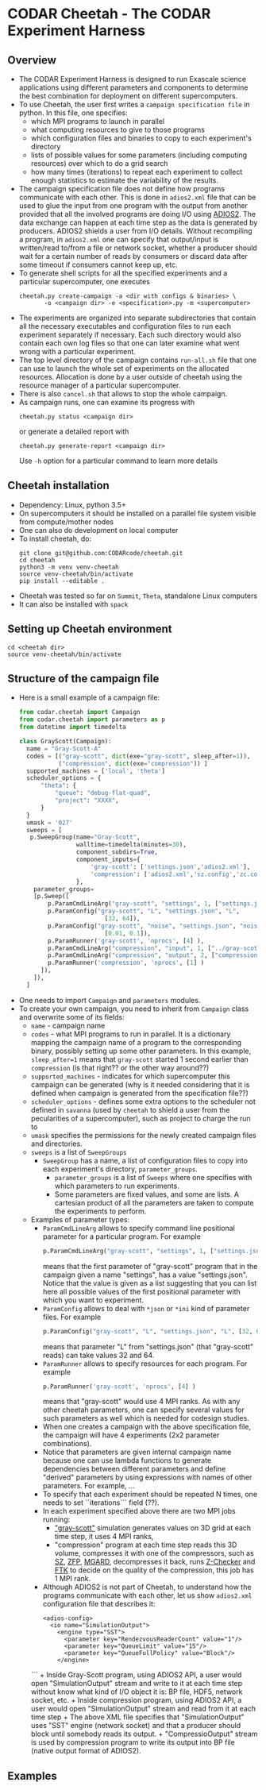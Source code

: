 # CODAR Cheetah - The CODAR Experiment Harness

## Overview
* The CODAR Experiment Harness is designed to run Exascale science applications
  using different parameters and components to determine the best combination
  for deployment on different supercomputers.
* To use Cheetah, the user first writes a `campaign specification file` in python.
  In this file, one specifies:
  * which MPI programs to launch in parallel
  * what computing resources to give to those programs
  * which configuration files and binaries to copy to each experiment's directory
  * lists of possible values for some parameters (including computing resources) over which to do a grid search
  * how many times (iterations) to repeat each experiment to collect enough statistics
    to estimate the variability of the results.
* The campaign specification file does not define how programs communicate with each other.
  This is done in `adios2.xml` file that can be used to glue the input from one program
  with the output from another provided that all the involved programs are doing I/O using [ADIOS2](https://adios2.readthedocs.io/en/latest/index.html).
  The data exchange can happen at each time step as the data is generated by producers.
  ADIOS2 shields a user from I/O details. Without recompiling a program, in `adios2.xml` one
  can specify that output/input is written/read to/from a file or network socket, whether a producer should wait
  for a certain number of reads by consumers or discard data after some timeout if consumers cannot keep up, etc.
* To generate shell scripts for all the specified experiments and a particular supercomputer,
  one executes  
  ```
  cheetah.py create-campaign -a <dir with configs & binaries> \
  	     -o <campaign dir> -e <specification>.py -m <supercomputer>
  ```  
* The experiments are organized into separate subdirectories that contain
  all the necessary executables and configuration files to run each experiment separately if necessary.
  Each such directory would also contain each own log files so that one can later examine what went
  wrong with a particular experiment.
* The top level directory of the campaign contains `run-all.sh` file that one can use to launch
  the whole set of experiments on the allocated resources. Allocation is done by a user outside of cheetah using
  the resource manager of a particular supercomputer.
* There is also `cancel.sh` that allows to stop the whole campaign.
* As campaign runs, one can examine its progress with
  ```
  cheetah.py status <campaign dir>
  ```
  or generate a detailed report with
  ```
  cheetah.py generate-report <campaign dir>
  ```
  Use `-h` option for a particular command to learn more details

## Cheetah installation
* Dependency: Linux, python 3.5+
* On supercomputers it should be installed on a parallel file system visible from compute/mother nodes
* One can also do development on local computer
* To install cheetah, do:
  ```
  git clone git@github.com:CODARcode/cheetah.git
  cd cheetah          
  python3 -m venv venv-cheetah
  source venv-cheetah/bin/activate
  pip install --editable .
  ```
* Cheetah was tested so far on `Summit`, `Theta`, standalone Linux computers
* It can also be installed with `spack`

## Setting up Cheetah environment
   ```
   cd <cheetah dir>
   source venv-cheetah/bin/activate
   ```

## Structure of the campaign file
* Here is a small example of a campaign file:
  ```python
  from codar.cheetah import Campaign
  from codar.cheetah import parameters as p
  from datetime import timedelta

  class GrayScott(Campaign):
    name = "Gray-Scott-A"
    codes = [("gray-scott", dict(exe="gray-scott", sleep_after=1)),
             ("compression", dict(exe="compression")) ]
    supported_machines = ['local', 'theta']
    scheduler_options = {
        "theta": {
            "queue": "debug-flat-quad",
            "project": "XXXX",
        }
    }
    umask = '027'
    sweeps = [
     p.SweepGroup(name="Gray-Scott",
                  walltime=timedelta(minutes=30),
                  component_subdirs=True,
                  component_inputs={
                      'gray-scott': ['settings.json','adios2.xml'],
                      'compression': ['adios2.xml','sz.config','zc.config']
                  },
      parameter_groups=
      [p.Sweep([
          p.ParamCmdLineArg("gray-scott", "settings", 1, ["settings.json"]),
          p.ParamConfig("gray-scott", "L", "settings.json", "L",
                          [32, 64]),
          p.ParamConfig("gray-scott", "noise", "settings.json", "noise",
                          [0.01, 0.1]),
          p.ParamRunner('gray-scott', 'nprocs', [4] ),
          p.ParamCmdLineArg("compression", "input", 1, ["../gray-scott/gs.bp"]),
          p.ParamCmdLineArg("compression", "output", 2, ["compression.bp"]),
          p.ParamRunner('compression', 'nprocs', [1] )          
        ]),
      ]),
    ]
  ```
* One needs to import `Campaign` and `parameters` modules.
* To create your own campaign, you need to inherit from `Campaign` class and overwrite some of its fields:
  - `name` - campaign name
  - `codes` - what MPI programs to run in parallel.
    It is a dictionary mapping the campaign name of a program to the corresponding binary,
    possibly setting up some other parameters. In this example, `sleep_after=1` means that
    `gray-scott` started 1 second earlier than `compression` (is that right?? or the other way around??)
  - `supported_machines` - indicates for which supercomputer this campaign can be generated (why is it needed considering
    that it is defined when campaign is generated from the specification file??)
  - `scheduler_options` - defines some extra options to the scheduler not defined in `savanna`
    (used by `cheetah` to shield a user from the pecularities of a supercomputer), such as project
    to charge the run to
  - `umask` specifies the permissions for the newly created campaign files and directories.
  - `sweeps` is a list of `SweepGroups`
    + `SweepGroup` has a  name, a list of configuration files to copy into each experiment's directory,
      `parameter_groups`.
      * `parameter_groups` is a list of `Sweeps` where one specifies with which parameters to run experiments.
      * Some parameters are fixed values, and some are lists. A cartesian product of all the parameters are taken
	to compute the experiments to perform.
  - Examples of parameter types:
    + `ParamCmdLineArg` allows to specify command line positional parameter for a particular program.
      For example
      ```python
      p.ParamCmdLineArg("gray-scott", "settings", 1, ["settings.json"])
      ```
      means that the first parameter of "gray-scott" program that in the campaign given a name "settings", has a value
      "settings.json". Notice that the value is given as a list suggesting that you can list here all possible values
      of the first positional parameter with which you want to experiment.	 
    + `ParamConfig` allows to deal with `*json` or `*ini` kind of parameter files.
      For example
      ```python
      p.ParamConfig("gray-scott", "L", "settings.json", "L", [32, 64])
      ```
      means that parameter "L" from "settings.json" (that "gray-scott" reads) can take values 32 and 64.
    + `ParamRunner` allows to specify resources for each program.
      For example
      ```python
      p.ParamRunner('gray-scott', 'nprocs', [4] )
      ```
      means that "gray-scott" would use 4 MPI ranks. As with any other cheetah parameters, one can specify several
      values for such parameters as well which is needed for codesign studies.
    + When one creates a campaign with the above specification file, the campaign will have 4 experiments (2x2 parameter combinations).
    + Notice that parameters are given internal campaign name because one can use lambda functions to generate dependencies
      between different parameters and define "derived" parameters by using expressions with names of other parameters.
      For example, ...
    + To specify that each experiment should be repeated N times, one needs to set ``iterations``` field (??).
    + In each experiment specified above there are two MPI jobs running:
      - ["gray-scott"](https://github.com/pnorbert/adiosvm/tree/master/Tutorial/gray-scott) simulation  generates values on 3D grid at each time step, it uses 4 MPI ranks,
      - "compression" program at each time step
      	reads this 3D volume, compresses it with one of the compressors, such as [SZ](https://www.mcs.anl.gov/~shdi/download/sz-download.html),
	[ZFP](https://github.com/LLNL/zfp), [MGARD](https://github.com/CODARcode/MGARD.git), decompresses it back,
	runs [Z-Checker](https://github.com/CODARcode/Z-checker) and [FTK](https://github.com/CODARcode/ftk) to decide on the quality of
      	the compression, this job has 1 MPI rank.
    + Although ADIOS2 is not part of Cheetah, to understand how the programs communicate with each other, let us show `adios2.xml` configuration file that describes it:
      ```
      <adios-config>
        <io name="SimulationOutput">
    	  <engine type="SST">
      	    <parameter key="RendezvousReaderCount" value="1"/>
      	    <parameter key="QueueLimit" value="15"/>
      	    <parameter key="QueueFullPolicy" value="Block"/>
    	  </engine>
  	</io>                                                                                                                                                                              
        <io name="CompressionOutput">                                                                                                                                                      
          <engine type="BPFile">                                                                                                                                                           
            <parameter key="RendezvousReaderCount" value="1"/>                                                                                                                             
            <parameter key="QueueLimit" value="15"/>
            <parameter key="QueueFullPolicy" value="Discard"/>
          </engine>
        </io>
      </adios-config>
      ```
    + Inside Gray-Scott program, using ADIOS2 API, a user would open "SimulationOutput" stream and write to it at each time step without know what kind of I/O object it is: BP file, HDF5,
      network socket, etc.
    + Inside compression program, using ADIOS2 API, a user would open "SimulationOutput" stream and read from it at each time step
    + The above XML file specifies that  "SimulationOutput" uses "SST" engine (network socket) and that a producer should block until somebody reads its output.
    + "CompressioOutput" stream is used by compression program to write its output into BP file (native output format of ADIOS2).
## Examples
